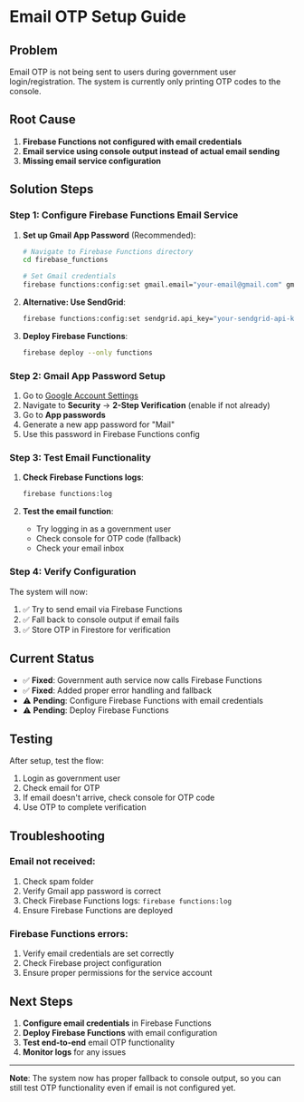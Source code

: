 # Email OTP Setup Guide

## Problem
Email OTP is not being sent to users during government user login/registration. The system is currently only printing OTP codes to the console.

## Root Cause
1. **Firebase Functions not configured with email credentials**
2. **Email service using console output instead of actual email sending**
3. **Missing email service configuration**

## Solution Steps

### Step 1: Configure Firebase Functions Email Service

1. **Set up Gmail App Password** (Recommended):
   ```bash
   # Navigate to Firebase Functions directory
   cd firebase_functions
   
   # Set Gmail credentials
   firebase functions:config:set gmail.email="your-email@gmail.com" gmail.password="your-app-password"
   ```

2. **Alternative: Use SendGrid**:
   ```bash
   firebase functions:config:set sendgrid.api_key="your-sendgrid-api-key"
   ```

3. **Deploy Firebase Functions**:
   ```bash
   firebase deploy --only functions
   ```

### Step 2: Gmail App Password Setup

1. Go to [Google Account Settings](https://myaccount.google.com/)
2. Navigate to **Security** → **2-Step Verification** (enable if not already)
3. Go to **App passwords**
4. Generate a new app password for "Mail"
5. Use this password in Firebase Functions config

### Step 3: Test Email Functionality

1. **Check Firebase Functions logs**:
   ```bash
   firebase functions:log
   ```

2. **Test the email function**:
   - Try logging in as a government user
   - Check console for OTP code (fallback)
   - Check your email inbox

### Step 4: Verify Configuration

The system will now:
1. ✅ Try to send email via Firebase Functions
2. ✅ Fall back to console output if email fails
3. ✅ Store OTP in Firestore for verification

## Current Status

- ✅ **Fixed**: Government auth service now calls Firebase Functions
- ✅ **Fixed**: Added proper error handling and fallback
- ⚠️ **Pending**: Configure Firebase Functions with email credentials
- ⚠️ **Pending**: Deploy Firebase Functions

## Testing

After setup, test the flow:
1. Login as government user
2. Check email for OTP
3. If email doesn't arrive, check console for OTP code
4. Use OTP to complete verification

## Troubleshooting

### Email not received:
1. Check spam folder
2. Verify Gmail app password is correct
3. Check Firebase Functions logs: `firebase functions:log`
4. Ensure Firebase Functions are deployed

### Firebase Functions errors:
1. Verify email credentials are set correctly
2. Check Firebase project configuration
3. Ensure proper permissions for the service account

## Next Steps

1. **Configure email credentials** in Firebase Functions
2. **Deploy Firebase Functions** with email configuration
3. **Test end-to-end** email OTP functionality
4. **Monitor logs** for any issues

---

**Note**: The system now has proper fallback to console output, so you can still test OTP functionality even if email is not configured yet.
